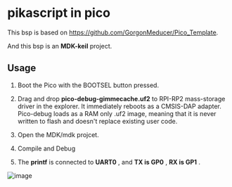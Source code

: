 # pikascript in pico

This bsp is based on https://github.com/GorgonMeducer/Pico_Template.

And this bsp is an  **MDK-keil**  project.

## Usage

1. Boot the Pico with the BOOTSEL button pressed.

2. Drag and  drop  **pico-debug-gimmecache.uf2**   to RPI-RP2 mass-storage driver in the explorer. It immediately reboots as a CMSIS-DAP adapter. Pico-debug loads as a RAM only .uf2 image, meaning that it is never written to flash and doesn't replace existing user code.

3. Open the MDK/mdk projcet.

4. Compile and Debug

5. The  **printf** is connected to  **UART0** , and  **TX is GP0** ,  **RX is GP1** .

![image](https://user-images.githubusercontent.com/88232613/145928146-2954bd9e-5465-4bac-94fa-f8fe13c1b1d9.png)
